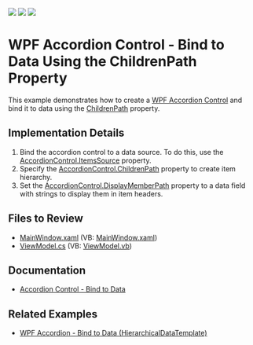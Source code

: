 <!-- default badges list -->
![](https://img.shields.io/endpoint?url=https://codecentral.devexpress.com/api/v1/VersionRange/128640200/22.2.2%2B)
[![](https://img.shields.io/badge/Open_in_DevExpress_Support_Center-FF7200?style=flat-square&logo=DevExpress&logoColor=white)](https://supportcenter.devexpress.com/ticket/details/T596666)
[![](https://img.shields.io/badge/📖_How_to_use_DevExpress_Examples-e9f6fc?style=flat-square)](https://docs.devexpress.com/GeneralInformation/403183)
<!-- default badges end -->

# WPF Accordion Control - Bind to Data Using the ChildrenPath Property

This example demonstrates how to create a [WPF Accordion Control](https://docs.devexpress.com/WPF/DevExpress.Xpf.Accordion.AccordionControl) and bind it to data using the [ChildrenPath](https://docs.devexpress.com/WPF/DevExpress.Xpf.Accordion.AccordionControl.ChildrenPath) property.


## Implementation Details

1. Bind the accordion control to a data source. To do this, use the [AccordionControl.ItemsSource](https://docs.devexpress.com/WPF/DevExpress.Xpf.Accordion.AccordionControl.ItemsSource) property.
2. Specify the [AccordionControl.ChildrenPath](https://docs.devexpress.com/WPF/DevExpress.Xpf.Accordion.AccordionControl.ChildrenPath) property to create item hierarchy.
3. Set the [AccordionControl.DisplayMemberPath](https://docs.devexpress.com/WPF/DevExpress.Xpf.Accordion.AccordionControl.DisplayMemberPath) property to a data field with strings to display them in item headers.


## Files to Review

* [MainWindow.xaml](./CS/ChildrenPath/MainWindow.xaml) (VB: [MainWindow.xaml](./VB/ChildrenPath/MainWindow.xaml))
* [ViewModel.cs](./CS/ChildrenPath/ViewModel.cs) (VB: [ViewModel.vb](./VB/ChildrenPath/ViewModel.vb))


## Documentation

* [Accordion Control - Bind to Data](https://docs.devexpress.com/WPF/118635/controls-and-libraries/navigation-controls/accordion-control/data-binding)


## Related Examples

* [WPF Accordion - Bind to Data (HierarchicalDataTemplate)](https://github.com/DevExpress-Examples/wpf-accordion-bind-to-data-hierarchicaldatatemplate)
